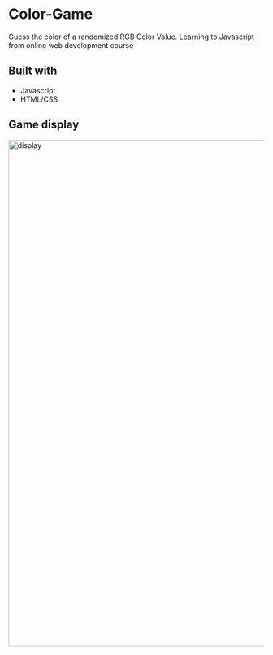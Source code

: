 # Color-Game
Guess the color of a randomized RGB Color Value. Learning to Javascript from online web development course

## Built with
- Javascript
- HTML/CSS

## Game display

<img width="997" alt="display" src="https://user-images.githubusercontent.com/34731628/46746612-6149b980-cc7d-11e8-9e68-f66d616b0d4a.png">
